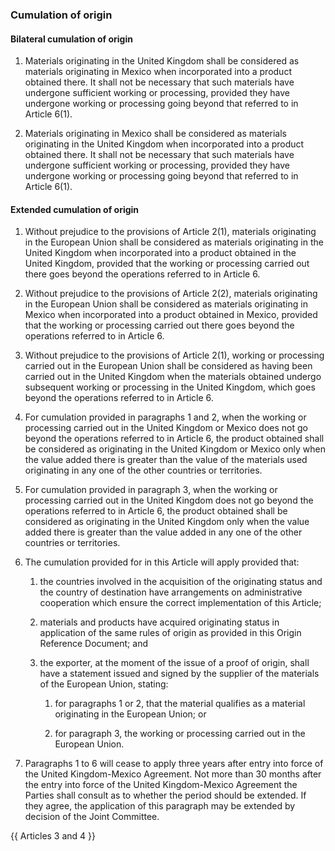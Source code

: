 ### Cumulation of origin

#### Bilateral cumulation of origin

1. Materials originating in the United Kingdom shall be considered as materials originating in Mexico when incorporated into a product obtained there. It shall not be necessary that such materials have undergone sufficient working or processing, provided they have undergone working or processing going beyond that referred to in Article 6(1).

2. Materials originating in Mexico shall be considered as materials originating in the United Kingdom when incorporated into a product obtained there. It shall not be necessary that such materials have undergone sufficient working or processing, provided they have undergone working or processing going beyond that referred to in Article 6(1).

#### Extended cumulation of origin

1. Without prejudice to the provisions of Article 2(1), materials originating in the European Union shall be considered as materials originating in the United Kingdom when incorporated into a product obtained in the United Kingdom, provided that the working or processing carried out there goes beyond the operations referred to in Article 6.

2. Without prejudice to the provisions of Article 2(2), materials originating in the European Union shall be considered as materials originating in Mexico when incorporated into a product obtained in Mexico, provided that the working or processing carried out there goes beyond the operations referred to in Article 6.

3. Without prejudice to the provisions of Article 2(1), working or processing carried out in the European Union shall be considered as having been carried out in the United Kingdom when the materials obtained undergo subsequent working or processing in the United Kingdom, which goes beyond the operations referred to in Article 6.

4. For cumulation provided in paragraphs 1 and 2, when the working or processing carried out in the United Kingdom or Mexico does not go beyond the operations referred to in Article 6, the product obtained shall be considered as originating in the United Kingdom or Mexico only when the value added there is greater than the value of the materials used originating in any one of the other countries or territories.

5. For cumulation provided in paragraph 3, when the working or processing carried out in the United Kingdom does not go beyond the operations referred to in Article 6, the product obtained shall be considered as originating in the United Kingdom only when the value added there is greater than the value added in any one of the other countries or territories. 

6. The cumulation provided for in this Article will apply provided that:

   1. the countries involved in the acquisition of the originating status and the country of destination have arrangements on administrative cooperation which ensure the correct implementation of this Article; 

   2. materials and products have acquired originating status in application of the same rules of origin as provided in this Origin Reference Document; and

   3. the exporter, at the moment of the issue of a proof of origin, shall have a statement issued and signed by the supplier of the materials of the European Union, stating:

      1. for paragraphs 1 or 2, that the material qualifies as a material originating in the European Union; or

      2. for paragraph 3, the working or processing carried out in the European  Union.

7. Paragraphs 1 to 6 will cease to apply three years after entry into force of the United Kingdom-Mexico Agreement. Not more than 30 months after the entry into force of the United Kingdom-Mexico Agreement the Parties shall consult as to whether the period should be extended. If they agree, the application of this paragraph may be extended by decision of the Joint Committee. 

{{ Articles 3 and 4 }}
